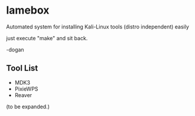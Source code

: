 # lamebox
Automated system for installing Kali-Linux tools (distro independent) easily 

just execute "make" and sit back.

-dogan


## Tool List

- MDK3
- PixieWPS
- Reaver

(to be expanded.)
